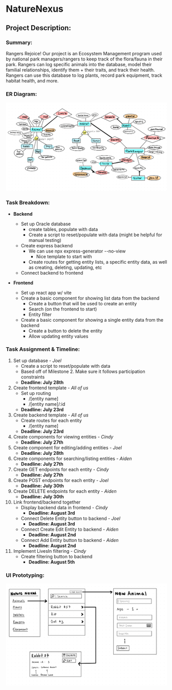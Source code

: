 # NatureNexus

## Project Description:

### Summary:

Rangers Rejoice! Our project is an Ecosystem Management program used by national park managers/rangers to keep track of the flora/fauna in their park. Rangers can log specific animals into the database, model their familial relationships, identify them + their traits, and track their health. Rangers can use this database to log plants, record park equipment, track habitat health, and more.

### ER Diagram:

![ER Diagram](Images/finalERDiagram.png)

### Task Breakdown:
- **Backend**
    - Set up Oracle database
        - create tables, populate with data
        - Create a script to reset/populate with data (might be helpful for manual testing)
    - Create express backend
        - We can use npx express-generator --no-view
            - Nice template to start with
        - Create routes for getting entity lists, a specific entity data, as well as creating, deleting, updating, etc
    - Connect backend to frontend

- **Frontend**
    - Set up react app w/ vite
    - Create a basic component for showing list data from the backend
        - Create a button that will be used to create an entity
        - Search (on the frontend to start)
        - Entity filter
    - Create a basic component for showing a single entity data from the backend
        - Create a button to delete the entity
        - Allow updating entity values



### Task Assignment & Timeline:

1. Set up database - *Joel*
    - Create a script to reset/populate with data
    - Based off of Milestone 2. Make sure it follows  participation constraints
    - **Deadline: July 28th**
2. Create frontend template - *All of us*
    - Set up routing
        - /[entity name]
        - /[entity name]/:id
    - **Deadline: July 23rd**
3. Create backend template - *All of us*
    - Create routes for each entity
        - /[entity name]	
    - **Deadline: July 23rd**
4. Create components for viewing entities - *Cindy*
    - **Deadline: July 27th**
5. Create component for editing/adding entities - *Joel*
    - **Deadline: July 28th**
6. Create components for searching/listing entities - *Aiden*
    - **Deadline: July 27th**
7. Create GET endpoints for each entity - *Cindy*
    - **Deadline: July 27th**
8. Create POST endpoints for each entity - *Joel*
    - **Deadline: July 30th**
9. Create DELETE endpoints for each entity - *Aiden*
    - **Deadline: July 30th**
10. Link frontend/backend together
    - Display backend data in frontend - *Cindy*
        - **Deadline: August 3rd**
    - Connect Delete Entity button to backend - *Joel*
        - **Deadline: August 3rd**
    - Connect Create Edit Entity to backend - *Aiden*
        - **Deadline: August 2nd**
    - Connect Add Entity button to backend - *Aiden*
        - **Deadline: August 2nd**
11. Implement LivesIn filtering - *Cindy*
    - Create filtering button to backend
        - **Deadline: August 5th**


### UI Prototyping:

![UI Image](Images/UIPrototyping.png)
